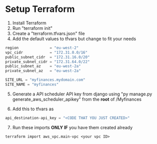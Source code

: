 

# Setup Terraform

1. Install Terraform
2. Run "terraform init"
3. Create a "terraform.tfvars.json" file
4. Add the default values to tfvars but change to fit your needs

```terraform
region              = "eu-west-2"
vpc_cidr            = "172.31.0.0/16"
public_subnet_cidr  = "172.31.16.0/20"
private_subnet_cidr = "172.31.64.0/22"
public_subnet_az    = "eu-west-2a"
private_subnet_az   = "eu-west-2a"

SITE_URL = "myfinances.mydomain.com"
SITE_NAME = "myfinances"
```

5. Generate a API scheduler API key from django using "py manage.py generate_aws_scheduler_apikey" from the **root** of 
   /Myfinances

6. Add this to tfvars as
```terraform
api_destination-api_key = "<CODE THAT YOU JUST CREATED>"
```

7. Run these imports **ONLY IF** you have them created already

```shell
terraform import aws_vpc.main-vpc <your vpc ID>
```